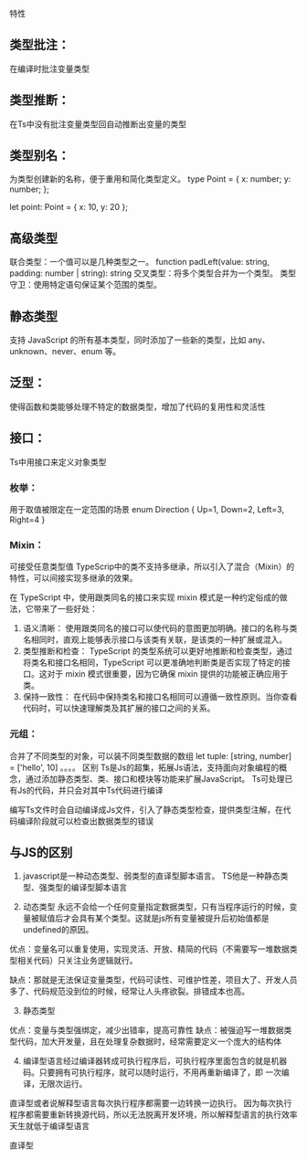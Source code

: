 
特性
## 类型批注：
在编译时批注变量类型
## 类型推断：
在Ts中没有批注变量类型回自动推断出变量的类型
## 类型别名：
为类型创建新的名称，便于重用和简化类型定义。
type Point = {
  x: number;
  y: number;
};

let point: Point = { x: 10, y: 20 };
## 高级类型
联合类型：一个值可以是几种类型之一。 function padLeft(value: string, padding: number | string): string 
交叉类型：将多个类型合并为一个类型。
类型守卫：使用特定语句保证某个范围的类型。
## 静态类型
支持 JavaScript 的所有基本类型，同时添加了一些新的类型，比如 any、unknown、never、enum 等。
## 泛型：
使得函数和类能够处理不特定的数据类型，增加了代码的复用性和灵活性
## 接口：
Ts中用接口来定义对象类型
### 枚举：
用于取值被限定在一定范围的场景
enum Direction { Up=1, Down=2, Left=3, Right=4 }
### Mixin：
可接受任意类型值   TypeScrip中的类不支持多继承，所以引入了混合（Mixin）的特性，可以间接实现多继承的效果。

在 TypeScript 中，使用跟类同名的接口来实现 mixin 模式是一种约定俗成的做法，它带来了一些好处：

1. 语义清晰： 使用跟类同名的接口可以使代码的意图更加明确。接口的名称与类名相同时，直观上能够表示接口与该类有关联，是该类的一种扩展或混入。
2. 类型推断和检查： TypeScript 的类型系统可以更好地推断和检查类型，通过将类名和接口名相同，TypeScript 可以更准确地判断类是否实现了特定的接口。这对于 mixin 模式很重要，因为它确保 mixin 提供的功能被正确应用于类。
3. 保持一致性： 在代码中保持类名和接口名相同可以遵循一致性原则。当你查看代码时，可以快速理解类及其扩展的接口之间的关系。

### 元组：
合并了不同类型的对象，可以装不同类型数据的数组 let tuple: [string, number] = ['hello', 10]
。。。。
区别
Ts是Js的超集，拓展Js语法，支持面向对象编程的概念，通过添加静态类型、类、接口和模块等功能来扩展JavaScript。
Ts可处理已有Js的代码，并只会对其中Ts代码进行编译

编写Ts文件时会自动编译成Js文件，引入了静态类型检查，提供类型注解，在代码编译阶段就可以检查出数据类型的错误

## 与JS的区别

1. javascript是一种动态类型、弱类型的直译型脚本语言。
  TS他是一种静态类型、强类型的编译型脚本语言

2. 动态类型
永远不会给一个任何变量指定数据类型，只有当程序运行的时候，变量被赋值后才会具有某个类型。这就是js所有变量被提升后初始值都是undefined的原因。

优点：变量名可以重复使用，实现灵活、开放、精简的代码（不需要写一堆数据类型相关代码）只关注业务逻辑就行。

缺点：那就是无法保证变量类型，代码可读性、可维护性差，项目大了、开发人员多了、代码规范没到位的时候，经常让人头疼欲裂。排错成本也高。

3. 静态类型

优点：变量与类型强绑定，减少出错率，提高可靠性
缺点：被强迫写一堆数据类型代码，加大开发量，且在处理复杂数据时，经常需要定义一个庞大的结构体

4. 编译型语言经过编译器转成可执行程序后，可执行程序里面包含的就是机器码。只要拥有可执行程序，就可以随时运行，不用再重新编译了，即 一次编译，无限次运行。

直译型或者说解释型语言每次执行程序都需要一边转换一边执行。
因为每次执行程序都需要重新转换源代码，所以无法脱离开发环境，所以解释型语言的执行效率天生就低于编译型语言

直译型
